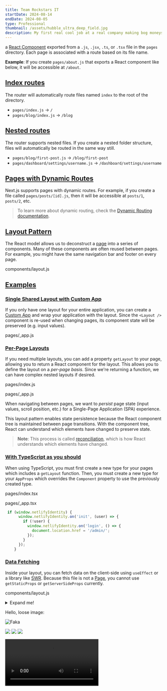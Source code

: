 ```yaml
---
title: Team Rockstars IT
startDate: 2024-08-14
endDate: 2024-08-05
type: Professional
thumbnail: /assets/hubble_ultra_deep_field.jpg
description: My first real cool job at a real company making bog moneys adrerie.
---
```

a [React Component](https://react.dev/learn/your-first-component) exported from a `.js`, `.jsx`, `.ts`, or `.tsx` file in the `pages` directory. Each page is associated with a route based on its file name.

**Example**: If you create `pages/about.js` that exports a React component like below, it will be accessible at `/about`.

## [Index routes](https://nextjs.org/docs/pages/building-your-application/routing/pages-and-layouts#index-routes)

The router will automatically route files named `index` to the root of the directory.

* `pages/index.js` → `/`
* `pages/blog/index.js` → `/blog`

## [Nested routes](https://nextjs.org/docs/pages/building-your-application/routing/pages-and-layouts#nested-routes)

The router supports nested files. If you create a nested folder structure, files will automatically be routed in the same way still.

* `pages/blog/first-post.js` → `/blog/first-post`
* `pages/dashboard/settings/username.js` → `/dashboard/settings/username`

## [Pages with Dynamic Routes](https://nextjs.org/docs/pages/building-your-application/routing/pages-and-layouts#pages-with-dynamic-routes)

Next.js supports pages with dynamic routes. For example, if you create a file called `pages/posts/[id].js`, then it will be accessible at `posts/1`, `posts/2`, etc.

> To learn more about dynamic routing, check the [Dynamic Routing documentation](https://nextjs.org/docs/pages/building-your-application/routing/dynamic-routes).

## [Layout Pattern](https://nextjs.org/docs/pages/building-your-application/routing/pages-and-layouts#layout-pattern)

The React model allows us to deconstruct a [page](https://nextjs.org/docs/pages/building-your-application/routing/pages-and-layouts) into a series of components. Many of these components are often reused between pages. For example, you might have the same navigation bar and footer on every page.

components/layout.js

## [Examples](https://nextjs.org/docs/pages/building-your-application/routing/pages-and-layouts#examples)

### [Single Shared Layout with Custom App](https://nextjs.org/docs/pages/building-your-application/routing/pages-and-layouts#single-shared-layout-with-custom-app)

If you only have one layout for your entire application, you can create a [Custom App](https://nextjs.org/docs/pages/building-your-application/routing/custom-app) and wrap your application with the layout. Since the `<Layout />` component is re-used when changing pages, its component state will be preserved (e.g. input values).

pages/_app.js

### [Per-Page Layouts](https://nextjs.org/docs/pages/building-your-application/routing/pages-and-layouts#per-page-layouts)

If you need multiple layouts, you can add a property `getLayout` to your page, allowing you to return a React component for the layout. This allows you to define the layout on a *per-page basis*. Since we're returning a function, we can have complex nested layouts if desired.

pages/index.js

pages/_app.js

When navigating between pages, we want to *persist* page state (input values, scroll position, etc.) for a Single-Page Application (SPA) experience.

This layout pattern enables state persistence because the React component tree is maintained between page transitions. With the component tree, React can understand which elements have changed to preserve state.

> **Note**: This process is called [reconciliation](https://react.dev/learn/preserving-and-resetting-state), which is how React understands which elements have changed.

### [With TypeScript as you should](https://nextjs.org/docs/pages/building-your-application/routing/pages-and-layouts#with-typescript)

When using TypeScript, you must first create a new type for your pages which includes a `getLayout` function. Then, you must create a new type for your `AppProps` which overrides the `Component` property to use the previously created type.

pages/index.tsx

pages/_app.tsx

```javascript
 if (window.netlifyIdentity) {
      window.netlifyIdentity.on('init', (user) => {
        if (!user) {
          window.netlifyIdentity.on('login', () => {
            document.location.href = '/admin/';
          });
        }
      });
    }
```

### [Data Fetching](https://nextjs.org/docs/pages/building-your-application/routing/pages-and-layouts#data-fetching)

Inside your layout, you can fetch data on the client-side using `useEffect` or a library like [SWR](https://swr.vercel.app/). Because this file is not a [Page](https://nextjs.org/docs/pages/building-your-application/routing/pages-and-layouts), you cannot use `getStaticProps` or `getServerSideProps` currently.

components/layout.js

<details>
<summary>Expand me!</summary>
<div>

# Hello!

```javascript
 if (window.netlifyIdentity) {
      window.netlifyIdentity.on('init', (user) => {
        if (!user) {
          window.netlifyIdentity.on('login', () => {
            document.location.href = '/admin/';
          });
        }
      });
    }
```








</div>
</details>

Hello, loose image:

![Faka](/assets/schermafbeelding-2023-05-15-165328.png "Title")

<div class="images-grid">
<img src="/assets/schermafbeelding-2023-05-09-130751.png" />
<img src="/assets/hubble_ultra_deep_field.jpg" />
<img src="/assets/schermafbeelding-2023-05-09-144144.png" />
</div>

<video playsinline controls src="https://commondatastorage.googleapis.com/gtv-videos-bucket/sample/BigBuckBunny.mp4"></video>
